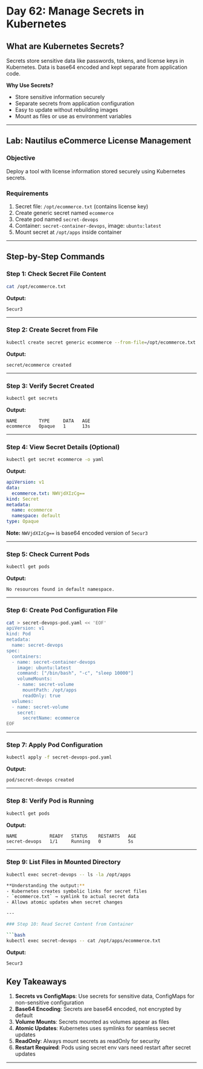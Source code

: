 # Day 62: Manage Secrets in Kubernetes

## What are Kubernetes Secrets?

Secrets store sensitive data like passwords, tokens, and license keys in Kubernetes. Data is base64 encoded and kept separate from application code.

**Why Use Secrets?**
- Store sensitive information securely
- Separate secrets from application configuration
- Easy to update without rebuilding images
- Mount as files or use as environment variables

---

## Lab: Nautilus eCommerce License Management

### Objective

Deploy a tool with license information stored securely using Kubernetes secrets.

### Requirements

1. Secret file: `/opt/ecommerce.txt` (contains license key)
2. Create generic secret named `ecommerce`
3. Create pod named `secret-devops`
4. Container: `secret-container-devops`, image: `ubuntu:latest`
5. Mount secret at `/opt/apps` inside container

---

## Step-by-Step Commands

### Step 1: Check Secret File Content

```bash
cat /opt/ecommerce.txt
```

**Output:**
```
5ecur3
```

---

### Step 2: Create Secret from File

```bash
kubectl create secret generic ecommerce --from-file=/opt/ecommerce.txt
```

**Output:**
```
secret/ecommerce created
```

---

### Step 3: Verify Secret Created

```bash
kubectl get secrets
```

**Output:**
```
NAME        TYPE     DATA   AGE
ecommerce   Opaque   1      13s
```

---

### Step 4: View Secret Details (Optional)

```bash
kubectl get secret ecommerce -o yaml
```

**Output:**
```yaml
apiVersion: v1
data:
  ecommerce.txt: NWVjdXIzCg==
kind: Secret
metadata:
  name: ecommerce
  namespace: default
type: Opaque
```

**Note:** `NWVjdXIzCg==` is base64 encoded version of `5ecur3`

---

### Step 5: Check Current Pods

```bash
kubectl get pods
```

**Output:**
```
No resources found in default namespace.
```

---

### Step 6: Create Pod Configuration File

```bash
cat > secret-devops-pod.yaml << 'EOF'
apiVersion: v1
kind: Pod
metadata:
  name: secret-devops
spec:
  containers:
  - name: secret-container-devops
    image: ubuntu:latest
    command: ["/bin/bash", "-c", "sleep 10000"]
    volumeMounts:
    - name: secret-volume
      mountPath: /opt/apps
      readOnly: true
  volumes:
  - name: secret-volume
    secret:
      secretName: ecommerce
EOF
```

---

### Step 7: Apply Pod Configuration

```bash
kubectl apply -f secret-devops-pod.yaml
```

**Output:**
```
pod/secret-devops created
```

---

### Step 8: Verify Pod is Running

```bash
kubectl get pods
```

**Output:**
```
NAME            READY   STATUS    RESTARTS   AGE
secret-devops   1/1     Running   0          5s
```

---

### Step 9: List Files in Mounted Directory

```bash
kubectl exec secret-devops -- ls -la /opt/apps

**Understanding the output:**
- Kubernetes creates symbolic links for secret files
- `ecommerce.txt` → symlink to actual secret data
- Allows atomic updates when secret changes

---

### Step 10: Read Secret Content from Container

```bash
kubectl exec secret-devops -- cat /opt/apps/ecommerce.txt
```

**Output:**
```
5ecur3
```



## Key Takeaways

1. **Secrets vs ConfigMaps**: Use secrets for sensitive data, ConfigMaps for non-sensitive configuration
2. **Base64 Encoding**: Secrets are base64 encoded, not encrypted by default
3. **Volume Mounts**: Secrets mounted as volumes appear as files
4. **Atomic Updates**: Kubernetes uses symlinks for seamless secret updates
5. **ReadOnly**: Always mount secrets as readOnly for security
6. **Restart Required**: Pods using secret env vars need restart after secret updates

---


